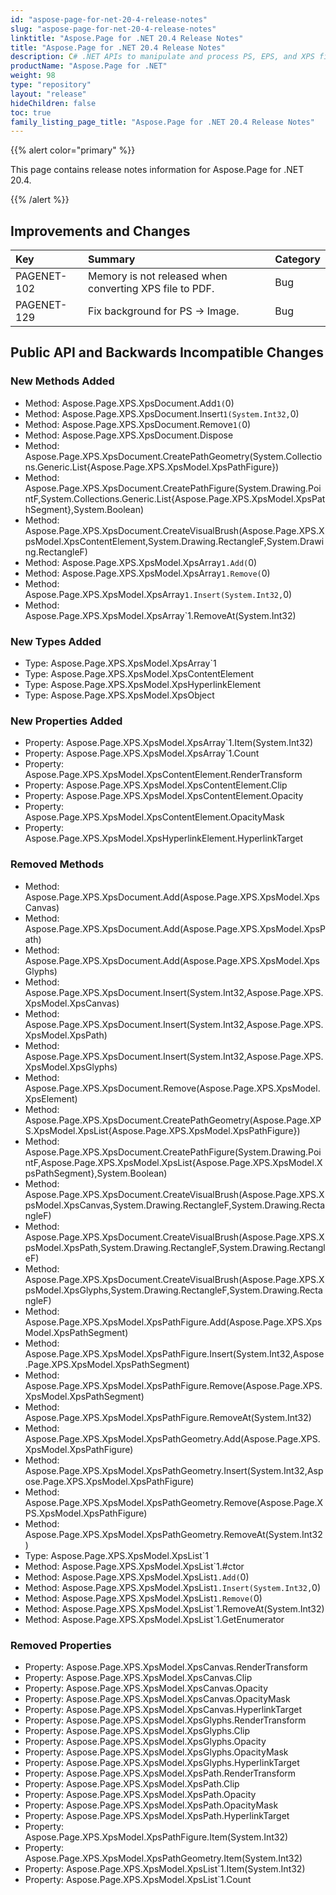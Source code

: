 ```yaml
---
id: "aspose-page-for-net-20-4-release-notes"
slug: "aspose-page-for-net-20-4-release-notes"
linktitle: "Aspose.Page for .NET 20.4 Release Notes"
title: "Aspose.Page for .NET 20.4 Release Notes"
description: C# .NET APIs to manipulate and process PS, EPS, and XPS files. This page contains new Aspose.Page for .NET features, enhancement, and bug fixes in 2020, version 20.4.
productName: "Aspose.Page for .NET"
weight: 98
type: "repository"
layout: "release"
hideChildren: false
toc: true
family_listing_page_title: "Aspose.Page for .NET 20.4 Release Notes"
---
```


{{% alert color="primary" %}}

This page contains release notes information for Aspose.Page for .NET 20.4.

{{% /alert %}}
## **Improvements and Changes**

|**Key**|**Summary**|**Category**|
| :- | :- | :- |
|PAGENET-102|Memory is not released when converting XPS file to PDF.|Bug|
|PAGENET-129|Fix background for PS -> Image.|Bug|
## **Public API and Backwards Incompatible Changes**
### **New Methods Added**
- Method: Aspose.Page.XPS.XpsDocument.Add``1(``0)
- Method: Aspose.Page.XPS.XpsDocument.Insert``1(System.Int32,``0)
- Method: Aspose.Page.XPS.XpsDocument.Remove``1(``0)
- Method: Aspose.Page.XPS.XpsDocument.Dispose
- Method: Aspose.Page.XPS.XpsDocument.CreatePathGeometry(System.Collections.Generic.List{Aspose.Page.XPS.XpsModel.XpsPathFigure})
- Method: Aspose.Page.XPS.XpsDocument.CreatePathFigure(System.Drawing.PointF,System.Collections.Generic.List{Aspose.Page.XPS.XpsModel.XpsPathSegment},System.Boolean)
- Method: Aspose.Page.XPS.XpsDocument.CreateVisualBrush(Aspose.Page.XPS.XpsModel.XpsContentElement,System.Drawing.RectangleF,System.Drawing.RectangleF)
- Method: Aspose.Page.XPS.XpsModel.XpsArray`1.Add(`0)
- Method: Aspose.Page.XPS.XpsModel.XpsArray`1.Remove(`0)
- Method: Aspose.Page.XPS.XpsModel.XpsArray`1.Insert(System.Int32,`0)
- Method: Aspose.Page.XPS.XpsModel.XpsArray`1.RemoveAt(System.Int32)
### **New Types Added**
- Type: Aspose.Page.XPS.XpsModel.XpsArray`1
- Type: Aspose.Page.XPS.XpsModel.XpsContentElement
- Type: Aspose.Page.XPS.XpsModel.XpsHyperlinkElement
- Type: Aspose.Page.XPS.XpsModel.XpsObject
### **New Properties Added**
- Property: Aspose.Page.XPS.XpsModel.XpsArray`1.Item(System.Int32)
- Property: Aspose.Page.XPS.XpsModel.XpsArray`1.Count
- Property: Aspose.Page.XPS.XpsModel.XpsContentElement.RenderTransform
- Property: Aspose.Page.XPS.XpsModel.XpsContentElement.Clip
- Property: Aspose.Page.XPS.XpsModel.XpsContentElement.Opacity
- Property: Aspose.Page.XPS.XpsModel.XpsContentElement.OpacityMask
- Property: Aspose.Page.XPS.XpsModel.XpsHyperlinkElement.HyperlinkTarget
### **Removed Methods**
- Method: Aspose.Page.XPS.XpsDocument.Add(Aspose.Page.XPS.XpsModel.XpsCanvas)
- Method: Aspose.Page.XPS.XpsDocument.Add(Aspose.Page.XPS.XpsModel.XpsPath)
- Method: Aspose.Page.XPS.XpsDocument.Add(Aspose.Page.XPS.XpsModel.XpsGlyphs)
- Method: Aspose.Page.XPS.XpsDocument.Insert(System.Int32,Aspose.Page.XPS.XpsModel.XpsCanvas)
- Method: Aspose.Page.XPS.XpsDocument.Insert(System.Int32,Aspose.Page.XPS.XpsModel.XpsPath)
- Method: Aspose.Page.XPS.XpsDocument.Insert(System.Int32,Aspose.Page.XPS.XpsModel.XpsGlyphs)
- Method: Aspose.Page.XPS.XpsDocument.Remove(Aspose.Page.XPS.XpsModel.XpsElement)
- Method: Aspose.Page.XPS.XpsDocument.CreatePathGeometry(Aspose.Page.XPS.XpsModel.XpsList{Aspose.Page.XPS.XpsModel.XpsPathFigure})
- Method: Aspose.Page.XPS.XpsDocument.CreatePathFigure(System.Drawing.PointF,Aspose.Page.XPS.XpsModel.XpsList{Aspose.Page.XPS.XpsModel.XpsPathSegment},System.Boolean)
- Method: Aspose.Page.XPS.XpsDocument.CreateVisualBrush(Aspose.Page.XPS.XpsModel.XpsCanvas,System.Drawing.RectangleF,System.Drawing.RectangleF)
- Method: Aspose.Page.XPS.XpsDocument.CreateVisualBrush(Aspose.Page.XPS.XpsModel.XpsPath,System.Drawing.RectangleF,System.Drawing.RectangleF)
- Method: Aspose.Page.XPS.XpsDocument.CreateVisualBrush(Aspose.Page.XPS.XpsModel.XpsGlyphs,System.Drawing.RectangleF,System.Drawing.RectangleF)
- Method: Aspose.Page.XPS.XpsModel.XpsPathFigure.Add(Aspose.Page.XPS.XpsModel.XpsPathSegment)
- Method: Aspose.Page.XPS.XpsModel.XpsPathFigure.Insert(System.Int32,Aspose.Page.XPS.XpsModel.XpsPathSegment)
- Method: Aspose.Page.XPS.XpsModel.XpsPathFigure.Remove(Aspose.Page.XPS.XpsModel.XpsPathSegment)
- Method: Aspose.Page.XPS.XpsModel.XpsPathFigure.RemoveAt(System.Int32)
- Method: Aspose.Page.XPS.XpsModel.XpsPathGeometry.Add(Aspose.Page.XPS.XpsModel.XpsPathFigure)
- Method: Aspose.Page.XPS.XpsModel.XpsPathGeometry.Insert(System.Int32,Aspose.Page.XPS.XpsModel.XpsPathFigure)
- Method: Aspose.Page.XPS.XpsModel.XpsPathGeometry.Remove(Aspose.Page.XPS.XpsModel.XpsPathFigure)
- Method: Aspose.Page.XPS.XpsModel.XpsPathGeometry.RemoveAt(System.Int32)
- Type: Aspose.Page.XPS.XpsModel.XpsList`1
- Method: Aspose.Page.XPS.XpsModel.XpsList`1.#ctor
- Method: Aspose.Page.XPS.XpsModel.XpsList`1.Add(`0)
- Method: Aspose.Page.XPS.XpsModel.XpsList`1.Insert(System.Int32,`0)
- Method: Aspose.Page.XPS.XpsModel.XpsList`1.Remove(`0)
- Method: Aspose.Page.XPS.XpsModel.XpsList`1.RemoveAt(System.Int32)
- Method: Aspose.Page.XPS.XpsModel.XpsList`1.GetEnumerator
### **Removed Properties**
- Property: Aspose.Page.XPS.XpsModel.XpsCanvas.RenderTransform
- Property: Aspose.Page.XPS.XpsModel.XpsCanvas.Clip
- Property: Aspose.Page.XPS.XpsModel.XpsCanvas.Opacity
- Property: Aspose.Page.XPS.XpsModel.XpsCanvas.OpacityMask
- Property: Aspose.Page.XPS.XpsModel.XpsCanvas.HyperlinkTarget
- Property: Aspose.Page.XPS.XpsModel.XpsGlyphs.RenderTransform
- Property: Aspose.Page.XPS.XpsModel.XpsGlyphs.Clip
- Property: Aspose.Page.XPS.XpsModel.XpsGlyphs.Opacity
- Property: Aspose.Page.XPS.XpsModel.XpsGlyphs.OpacityMask
- Property: Aspose.Page.XPS.XpsModel.XpsGlyphs.HyperlinkTarget
- Property: Aspose.Page.XPS.XpsModel.XpsPath.RenderTransform
- Property: Aspose.Page.XPS.XpsModel.XpsPath.Clip
- Property: Aspose.Page.XPS.XpsModel.XpsPath.Opacity
- Property: Aspose.Page.XPS.XpsModel.XpsPath.OpacityMask
- Property: Aspose.Page.XPS.XpsModel.XpsPath.HyperlinkTarget
- Property: Aspose.Page.XPS.XpsModel.XpsPathFigure.Item(System.Int32)
- Property: Aspose.Page.XPS.XpsModel.XpsPathGeometry.Item(System.Int32)
- Property: Aspose.Page.XPS.XpsModel.XpsList`1.Item(System.Int32)
- Property: Aspose.Page.XPS.XpsModel.XpsList`1.Count
